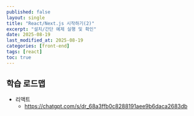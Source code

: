 ```yaml
---
published: false
layout: single
title: "React/Next.js 시작하기(2)"
excerpt: "설치/간단 예제 실행 및 확인"
date: 2025-08-19
last_modified_at: 2025-08-19
categories: [front-end]
tags: [react]
toc: true
---
```


## 학습 로드맵
- 리액트
  - https://chatgpt.com/s/dr_68a3ffb0c8288191aee9b6daca2683db

##
